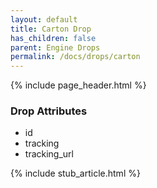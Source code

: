 ```yaml
---
layout: default
title: Carton Drop
has_children: false
parent: Engine Drops
permalink: /docs/drops/carton
---
```


{% include page_header.html %}

### Drop Attributes

- id
- tracking
- tracking_url

{% include stub_article.html %}
